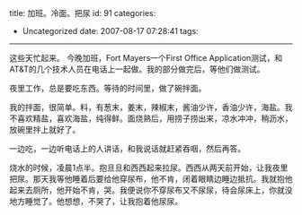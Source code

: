title: 加班。冷面。把尿
id: 91
categories:
  - Uncategorized
date: 2007-08-17 07:28:41
tags:
---

这些天忙起来。
今晚加班，Fort Mayers一个First Office Application测试，和AT&amp;T的几个技术人员在电话上一起做。我的部分做完后，等他们做测试。

夜里工作，总是要吃东西。等待的时间里，做了碗拌面。

我的拌面，很简单。料，有葱末，姜末，辣椒末，酱油少许，香油少许，海盐。我不喜欢精盐，喜欢海盐，纯得鲜。面烧熟后，用捞子捞出来，凉水冲冲，稍沥水，放碗里拌上就好了。

一边吃，一边听电话上的人讲话，和我说话就赶紧吞咽，然后再答。



烧水的时候，凌晨1点半。抱旦旦和西西起来拉尿。西西从两天前开始，让我夜里把尿。那天我等他睡着后要给他穿尿布，他不肯，闭着眼睛边睡边抵抗。我就抱他起来去厕所，他开始不肯，哭。我便说你不穿尿布又不尿尿，待会尿床上，你就没地方睡觉了。他想想，不哭了，让我抱着他尿尿。